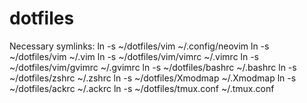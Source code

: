 dotfiles
========
Necessary symlinks:
ln -s ~/dotfiles/vim ~/.config/neovim
ln -s ~/dotfiles/vim ~/.vim 
ln -s ~/dotfiles/vim/vimrc ~/.vimrc 
ln -s ~/dotfiles/vim/gvimrc ~/.gvimrc 
ln -s ~/dotfiles/bashrc ~/.bashrc 
ln -s ~/dotfiles/zshrc ~/.zshrc 
ln -s ~/dotfiles/Xmodmap ~/.Xmodmap
ln -s ~/dotfiles/ackrc ~/.ackrc 
ln -s ~/dotfiles/tmux.conf ~/.tmux.conf 
